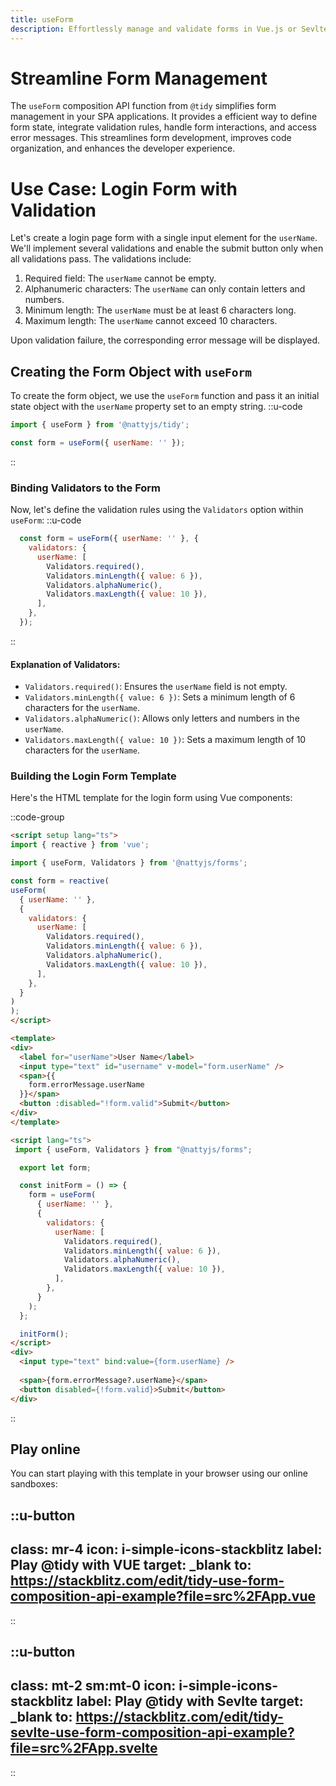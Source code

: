 ```yaml
---
title: useForm
description: Effortlessly manage and validate forms in Vue.js or Sevlte with the useForm composition API function and built-in validation from "@tidy".  
---
```

# Streamline Form Management
The `useForm` composition API function from `@tidy` simplifies form management in your SPA applications. It provides a efficient way to define form state, integrate validation rules, handle form interactions, and access error messages. This streamlines form development, improves code organization, and enhances the developer experience.

# Use Case: Login Form with Validation
Let's create a login page form with a single input element for the `userName`. We'll implement several validations and enable the submit button only when all validations pass. The validations include:

1. Required field: The `userName` cannot be empty.
2. Alphanumeric characters: The `userName` can only contain letters and numbers.
3. Minimum length: The `userName` must be at least 6 characters long.
4. Maximum length: The `userName` cannot exceed 10 characters.

Upon validation failure, the corresponding error message will be displayed.

## Creating the Form Object with `useForm`
To create the form object, we use the `useForm` function and pass it an initial state object with the `userName` property set to an empty string.
::u-code
```javascript
import { useForm } from '@nattyjs/tidy';

const form = useForm({ userName: '' });
```
::
### Binding Validators to the Form
Now, let's define the validation rules using the `Validators` option within `useForm`:
::u-code
```javascript
  const form = useForm({ userName: '' }, {
    validators: {
      userName: [
        Validators.required(),
        Validators.minLength({ value: 6 }),
        Validators.alphaNumeric(),
        Validators.maxLength({ value: 10 }),
      ],
    },
  });
```
::
#### Explanation of Validators:

* `Validators.required()`: Ensures the `userName` field is not empty.
* `Validators.minLength({ value: 6 })`: Sets a minimum length of 6 characters for the `userName`.
* `Validators.alphaNumeric()`: Allows only letters and numbers in the `userName`.
* `Validators.maxLength({ value: 10 })`: Sets a maximum length of 10 characters for the `userName`.

### Building the Login Form Template
Here's the HTML template for the login form using Vue components:

::code-group

  ```html [Form.vue]
<script setup lang="ts">
import { reactive } from 'vue';

import { useForm, Validators } from '@nattyjs/forms';

const form = reactive(
  useForm(
    { userName: '' },
    {
      validators: {
        userName: [
          Validators.required(),
          Validators.minLength({ value: 6 }),
          Validators.alphaNumeric(),
          Validators.maxLength({ value: 10 }),
        ],
      },
    }
  )
);
</script>

<template>
  <div>
    <label for="userName">User Name</label>
    <input type="text" id="username" v-model="form.userName" />
    <span>{{
      form.errorMessage.userName
    }}</span>
    <button :disabled="!form.valid">Submit</button>
  </div>
</template>
  ```


```html [Form.svelte]
<script lang="ts">
 import { useForm, Validators } from "@nattyjs/forms";

  export let form;

  const initForm = () => {
    form = useForm(
      { userName: '' },
      {
        validators: {
          userName: [
            Validators.required(),
            Validators.minLength({ value: 6 }),
            Validators.alphaNumeric(),
            Validators.maxLength({ value: 10 }),
          ],
        },
      }
    );
  };

  initForm();
</script>
<div>
  <input type="text" bind:value={form.userName} />
  
  <span>{form.errorMessage?.userName}</span>
  <button disabled={!form.valid}>Submit</button>
</div>
```
::

## Play online

You can start playing with this template in your browser using our online sandboxes:

::u-button
---
class: mr-4
icon: i-simple-icons-stackblitz
label: Play @tidy with VUE
target: _blank
to: https://stackblitz.com/edit/tidy-use-form-composition-api-example?file=src%2FApp.vue
---
::

::u-button
---
class: mt-2 sm:mt-0
icon: i-simple-icons-stackblitz
label: Play @tidy with Sevlte
target: _blank
to: https://stackblitz.com/edit/tidy-sevlte-use-form-composition-api-example?file=src%2FApp.svelte
---
::
